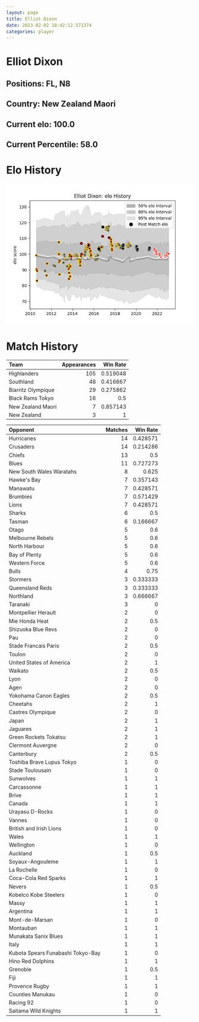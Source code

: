 ```yaml
---  
layout: page  
title: Elliot Dixon  
date: 2023-02-02 18:42:12.571374  
categories: player  
---
```

# Elliot Dixon

## Positions: FL, N8

## Country: New Zealand Maori

## Current elo: 100.0

## Current Percentile: 58.0

# Elo History


![elo history](history_ElliotDixon.png)
# Match History


| Team               |   Appearances |   Win Rate |
|:-------------------|--------------:|-----------:|
| Highlanders        |           105 |   0.519048 |
| Southland          |            48 |   0.416667 |
| Biarritz Olympique |            29 |   0.275862 |
| Black Rams Tokyo   |            16 |   0.5      |
| New Zealand Maori  |             7 |   0.857143 |
| New Zealand        |             3 |   1        |

| Opponent                          |   Matches |   Win Rate |
|:----------------------------------|----------:|-----------:|
| Hurricanes                        |        14 |   0.428571 |
| Crusaders                         |        14 |   0.214286 |
| Chiefs                            |        13 |   0.5      |
| Blues                             |        11 |   0.727273 |
| New South Wales Waratahs          |         8 |   0.625    |
| Hawke's Bay                       |         7 |   0.357143 |
| Manawatu                          |         7 |   0.428571 |
| Brumbies                          |         7 |   0.571429 |
| Lions                             |         7 |   0.428571 |
| Sharks                            |         6 |   0.5      |
| Tasman                            |         6 |   0.166667 |
| Otago                             |         5 |   0.6      |
| Melbourne Rebels                  |         5 |   0.6      |
| North Harbour                     |         5 |   0.6      |
| Bay of Plenty                     |         5 |   0.6      |
| Western Force                     |         5 |   0.6      |
| Bulls                             |         4 |   0.75     |
| Stormers                          |         3 |   0.333333 |
| Queensland Reds                   |         3 |   0.333333 |
| Northland                         |         3 |   0.666667 |
| Taranaki                          |         3 |   0        |
| Montpellier Herault               |         2 |   0        |
| Mie Honda Heat                    |         2 |   0.5      |
| Shizuoka Blue Revs                |         2 |   0        |
| Pau                               |         2 |   0        |
| Stade Francais Paris              |         2 |   0.5      |
| Toulon                            |         2 |   0        |
| United States of America          |         2 |   1        |
| Waikato                           |         2 |   0.5      |
| Lyon                              |         2 |   0        |
| Agen                              |         2 |   0        |
| Yokohama Canon Eagles             |         2 |   0.5      |
| Cheetahs                          |         2 |   1        |
| Castres Olympique                 |         2 |   0        |
| Japan                             |         2 |   1        |
| Jaguares                          |         2 |   1        |
| Green Rockets Tokatsu             |         2 |   1        |
| Clermont Auvergne                 |         2 |   0        |
| Canterbury                        |         2 |   0.5      |
| Toshiba Brave Lupus Tokyo         |         1 |   0        |
| Stade Toulousain                  |         1 |   0        |
| Sunwolves                         |         1 |   1        |
| Carcassonne                       |         1 |   1        |
| Brive                             |         1 |   1        |
| Canada                            |         1 |   1        |
| Urayasu D-Rocks                   |         1 |   0        |
| Vannes                            |         1 |   0        |
| British and Irish Lions           |         1 |   0        |
| Wales                             |         1 |   1        |
| Wellington                        |         1 |   0        |
| Auckland                          |         1 |   0.5      |
| Soyaux-Angouleme                  |         1 |   1        |
| La Rochelle                       |         1 |   0        |
| Coca-Cola Red Sparks              |         1 |   1        |
| Nevers                            |         1 |   0.5      |
| Kobelco Kobe Steelers             |         1 |   0        |
| Massy                             |         1 |   1        |
| Argentina                         |         1 |   1        |
| Mont-de-Marsan                    |         1 |   0        |
| Montauban                         |         1 |   1        |
| Munakata Sanix Blues              |         1 |   1        |
| Italy                             |         1 |   1        |
| Kubota Spears Funabashi Tokyo-Bay |         1 |   0        |
| Hino Red Dolphins                 |         1 |   1        |
| Grenoble                          |         1 |   0.5      |
| Fiji                              |         1 |   1        |
| Provence Rugby                    |         1 |   1        |
| Counties Manukau                  |         1 |   0        |
| Racing 92                         |         1 |   0        |
| Saitama Wild Knights              |         1 |   1        |